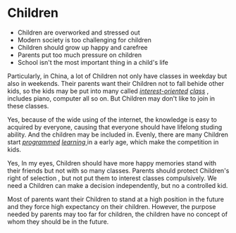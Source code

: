 # Children

- Children are overworked and stressed out
- Modern society is too challenging for children
- Children should grow up happy and carefree
- Parents put too much pressure on children
- School isn't the most important thing in a child's life



Particularly, in China, a lot of Children not only have classes in weekday but also in weekends. Their parents want their Children not to fall behide other kids, so the kids may be put into many called *[interest-oriented](javascript:;) [class](javascript:;)* , includes piano, computer all so on. But Children may don't like to join in these classes.

Yes, because of the wide using of the internet, the knowledge is easy to acquired by everyone, causing that everyone should have lifelong studing ability. And the children may be included in. Evenly, there are many Children start *[programmed](javascript:;) [learning ](javascript:;)* in a early age, which make the competition in kids.

Yes, In my eyes, Children should have more happy memories stand with their friends but not with so many classes. Parents should protect Children's right of selection , but not put them to interest classes compulsively. We need a Children can make a decision independently, but no a controlled kid.

Most of parents want their Children to stand at a high position in the future and they force high expectancy on their children. However, the purpose needed by parents may too far for children, the children have no concept of whom they should be in the future. 

